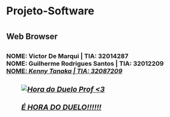 <h1> Projeto-Software <h1/>
<h2> Web Browser <h2>
        
<h3> <b>NOME<b/>: Victor De Marqui            | <b>TIA<b/>: 32014287 <br>
     <b>NOME<b/>: Guilherme Rodrigues Santos  | <b>TIA<b/>: 32012209 <br>
     <u><b>NOME<b/>: <i> Kenny Tanaka<i/>                | <i>TIA: 32087209<i/><u/>
 <h3/>
  
<figure> 
  <img src="https://i.pinimg.com/originals/e5/8e/79/e58e794fd1acb2a41e57cbccd1a53111.gif" alt="Hora do Duelo Prof <3">  
  <figcaption><br><a href="https://www.youtube.com/watch?v=Akzba3ubOmI&ab_channel=Malungados">É HORA DO DUELO!!!!!!<a/><figcaption/>
<figure/>
